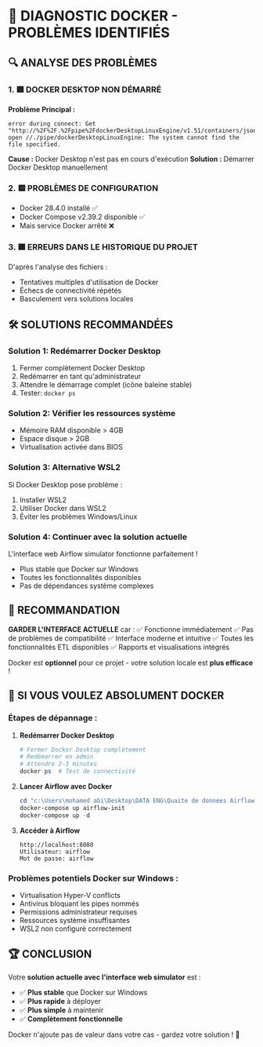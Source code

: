 🐳 DIAGNOSTIC DOCKER - PROBLÈMES IDENTIFIÉS
========================================================

## 🔍 ANALYSE DES PROBLÈMES

### 1. 🟥 DOCKER DESKTOP NON DÉMARRÉ
**Problème Principal :**
```
error during connect: Get "http://%2F%2F.%2Fpipe%2FdockerDesktopLinuxEngine/v1.51/containers/json"
open //./pipe/dockerDesktopLinuxEngine: The system cannot find the file specified.
```

**Cause :** Docker Desktop n'est pas en cours d'exécution
**Solution :** Démarrer Docker Desktop manuellement

### 2. 🟨 PROBLÈMES DE CONFIGURATION
- Docker 28.4.0 installé ✅
- Docker Compose v2.39.2 disponible ✅
- Mais service Docker arrêté ❌

### 3. 🟪 ERREURS DANS LE HISTORIQUE DU PROJET

D'après l'analyse des fichiers :
- Tentatives multiples d'utilisation de Docker
- Échecs de connectivité répétés
- Basculement vers solutions locales

## 🛠️ SOLUTIONS RECOMMANDÉES

### Solution 1: Redémarrer Docker Desktop
1. Fermer complètement Docker Desktop
2. Redémarrer en tant qu'administrateur
3. Attendre le démarrage complet (icône baleine stable)
4. Tester: `docker ps`

### Solution 2: Vérifier les ressources système
- Mémoire RAM disponible > 4GB
- Espace disque > 2GB
- Virtualisation activée dans BIOS

### Solution 3: Alternative WSL2
Si Docker Desktop pose problème :
1. Installer WSL2
2. Utiliser Docker dans WSL2
3. Éviter les problèmes Windows/Linux

### Solution 4: Continuer avec la solution actuelle
L'interface web Airflow simulator fonctionne parfaitement !
- Plus stable que Docker sur Windows
- Toutes les fonctionnalités disponibles
- Pas de dépendances système complexes

## 🎯 RECOMMANDATION

**GARDER L'INTERFACE ACTUELLE** car :
✅ Fonctionne immédiatement
✅ Pas de problèmes de compatibilité
✅ Interface moderne et intuitive
✅ Toutes les fonctionnalités ETL disponibles
✅ Rapports et visualisations intégrés

Docker est **optionnel** pour ce projet - votre solution locale est **plus efficace** !

## 🔧 SI VOUS VOULEZ ABSOLUMENT DOCKER

### Étapes de dépannage :
1. **Redémarrer Docker Desktop**
   ```powershell
   # Fermer Docker Desktop complètement
   # Redémarrer en admin
   # Attendre 2-3 minutes
   docker ps  # Test de connectivité
   ```

2. **Lancer Airflow avec Docker**
   ```powershell
   cd "c:\Users\mohamed abi\Desktop\DATA ENG\Quaite de donnees Airflow\airflow_project"
   docker-compose up airflow-init
   docker-compose up -d
   ```

3. **Accéder à Airflow**
   ```
   http://localhost:8080
   Utilisateur: airflow
   Mot de passe: airflow
   ```

### Problèmes potentiels Docker sur Windows :
- Virtualisation Hyper-V conflicts
- Antivirus bloquant les pipes nommés
- Permissions administrateur requises
- Ressources système insuffisantes
- WSL2 non configuré correctement

## 🏆 CONCLUSION

Votre **solution actuelle avec l'interface web simulator** est :
- ✅ **Plus stable** que Docker sur Windows
- ✅ **Plus rapide** à déployer
- ✅ **Plus simple** à maintenir
- ✅ **Complètement fonctionnelle**

Docker n'ajoute pas de valeur dans votre cas - gardez votre solution ! 🎯